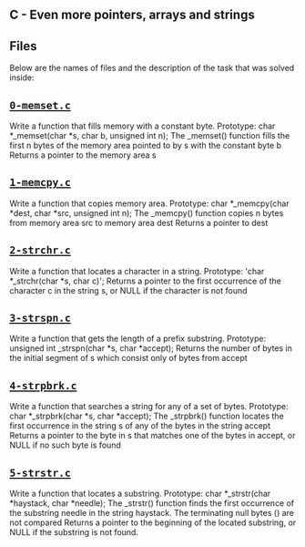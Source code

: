 ## C - Even more pointers, arrays and strings 

## Files
Below are the names of files and the description of the task that was solved inside:


## [`0-memset.c`](0-memset.c)
Write a function that fills memory with a constant byte.
Prototype: char *_memset(char *s, char b, unsigned int n);
The _memset() function fills the first n bytes of the memory area pointed to by s with the constant byte b
Returns a pointer to the memory area s

## [`1-memcpy.c`](1-memcpy.c)
Write a function that copies memory area.
Prototype: char *_memcpy(char *dest, char *src, unsigned int n);
The _memcpy() function copies n bytes from memory area src to memory area dest
Returns a pointer to dest


## [`2-strchr.c`](2-strchr.c)
Write a function that locates a character in a string. 
Prototype: 'char *_strchr(char *s, char c)'; 
Returns a pointer to the first occurrence of the character c in the string s, or NULL if the character is not found

## [`3-strspn.c`](3-strspn.c)
Write a function that gets the length of a prefix substring. 
 Prototype: unsigned int _strspn(char *s, char *accept); 
 Returns the number of bytes in the initial segment of s which consist only of bytes from accept

## [`4-strpbrk.c`](4-strpbrk.c)
Write a function that searches a string for any of a set of bytes. Prototype: char *_strpbrk(char *s, char *accept); The _strpbrk() function locates the first occurrence in the string s of any of the bytes in the string accept Returns a pointer to the byte in s that matches one of the bytes in accept, or NULL if no such byte is found

## [`5-strstr.c`](5-strstr.c)
Write a function that locates a substring. Prototype: char *_strstr(char *haystack, char *needle); The _strstr() function finds the first occurrence of the substring needle in the string haystack. The terminating null bytes ( ) are not compared Returns a pointer to the beginning of the located substring, or NULL if the substring is not found.
